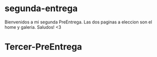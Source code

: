 # segunda-entrega

Bienvenidos a mi segunda PreEntrega.
Las dos paginas a eleccion son el home y galeria. Saludos! <3
# Tercer-PreEntrega
